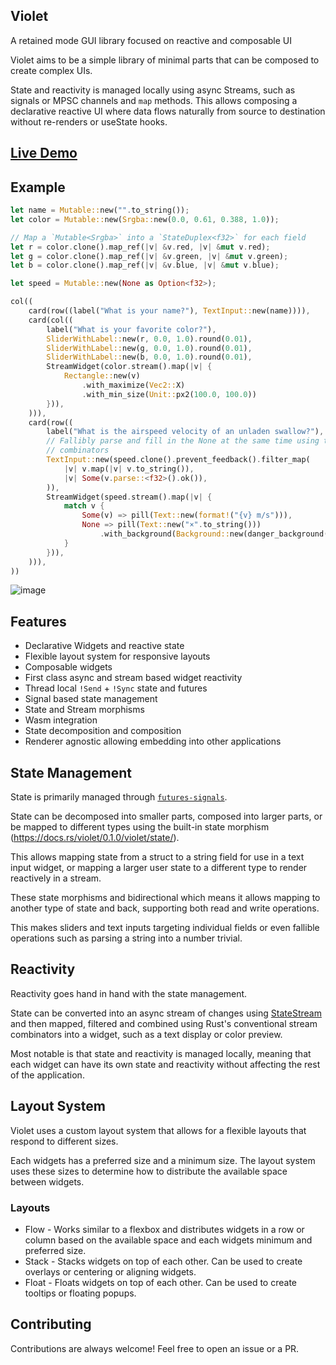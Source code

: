 ## Violet
A retained mode GUI library focused on reactive and composable UI

Violet aims to be a simple library of minimal parts that can be composed to create complex UIs.

State and reactivity is managed locally using async Streams, such as signals or MPSC channels and `map` methods. This
allows composing a declarative reactive UI where data flows naturally from source to destination without re-renders or
useState hooks.

## [Live Demo](https://ten3roberts.github.io/violet/demo)

## Example
```rust
let name = Mutable::new("".to_string());
let color = Mutable::new(Srgba::new(0.0, 0.61, 0.388, 1.0));

// Map a `Mutable<Srgba>` into a `StateDuplex<f32>` for each field
let r = color.clone().map_ref(|v| &v.red, |v| &mut v.red);
let g = color.clone().map_ref(|v| &v.green, |v| &mut v.green);
let b = color.clone().map_ref(|v| &v.blue, |v| &mut v.blue);

let speed = Mutable::new(None as Option<f32>);

col((
    card(row((label("What is your name?"), TextInput::new(name)))),
    card(col((
        label("What is your favorite color?"),
        SliderWithLabel::new(r, 0.0, 1.0).round(0.01),
        SliderWithLabel::new(g, 0.0, 1.0).round(0.01),
        SliderWithLabel::new(b, 0.0, 1.0).round(0.01),
        StreamWidget(color.stream().map(|v| {
            Rectangle::new(v)
                .with_maximize(Vec2::X)
                .with_min_size(Unit::px2(100.0, 100.0))
        })),
    ))),
    card(row((
        label("What is the airspeed velocity of an unladen swallow?"),
        // Fallibly parse and fill in the None at the same time using the `State` trait
        // combinators
        TextInput::new(speed.clone().prevent_feedback().filter_map(
            |v| v.map(|v| v.to_string()),
            |v| Some(v.parse::<f32>().ok()),
        )),
        StreamWidget(speed.stream().map(|v| {
            match v {
                Some(v) => pill(Text::new(format!("{v} m/s"))),
                None => pill(Text::new("×".to_string()))
                    .with_background(Background::new(danger_background())),
            }
        })),
    ))),
))
```

![image](https://github.com/ten3roberts/violet/assets/25723553/10e76b9a-8f2d-4b74-aaa7-b9faf04a22dc)

## Features
- Declarative Widgets and reactive state
- Flexible layout system for responsive layouts
- Composable widgets
- First class async and stream based widget reactivity
- Thread local `!Send` + `!Sync` state and futures
- Signal based state management
- State and Stream morphisms
- Wasm integration
- State decomposition and composition
- Renderer agnostic allowing embedding into other applications

## State Management

State is primarily managed through [`futures-signals`](https://github.com/Pauan/rust-signals).

State can be decomposed into smaller parts, composed into larger parts, or be mapped to different types using the built-in state morphism (https://docs.rs/violet/0.1.0/violet/state/).

This allows mapping state from a struct to a string field for use in a text input widget, or mapping a larger user state to a different type to render reactively in a stream.

These state morphisms and bidirectional which means it allows mapping to another type of state and back, supporting both
read and write operations.

This makes sliders and text inputs targeting individual fields or even fallible operations such as parsing a string into a number trivial.

## Reactivity

Reactivity goes hand in hand with the state management. 

State can be converted into an async stream of changes using [StateStream](https://docs.rs/violet/0.1.0/violet/state/trait.StateStream.html) and then mapped, filtered and combined using Rust's conventional stream combinators into a widget, such as a text display or color preview.

Most notable is that state and reactivity is managed locally, meaning that each widget can have its own state and reactivity without affecting the rest of the application.

## Layout System

Violet uses a custom layout system that allows for a flexible layouts that respond to different sizes.

Each widgets has a preferred size and a minimum size. The layout system uses these sizes to determine how to distribute
the available space between widgets.

### Layouts
- Flow - Works similar to a flexbox and distributes widgets in a row or column based on the available space and each
  widgets minimum and preferred size.
- Stack - Stacks widgets on top of each other. Can be used to create overlays or centering or aligning widgets.
- Float - Floats widgets on top of each other. Can be used to create tooltips or floating popups.

## Contributing
Contributions are always welcome! Feel free to open an issue or a PR.
